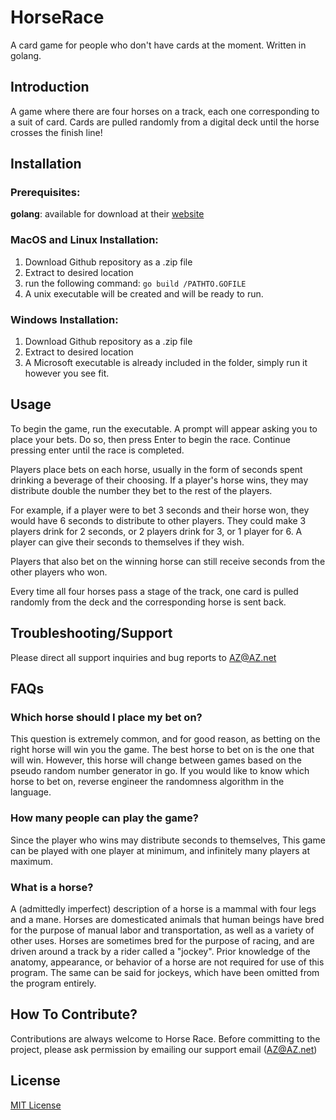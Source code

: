 # HorseRace
  A card game for people who don't have cards at the moment. Written in golang.
## Introduction
  A game where there are four horses on a track, each one corresponding to a suit of card. Cards are pulled randomly from a digital 
deck until the horse crosses the finish line! 

## Installation
  ### Prerequisites:
  **golang**: available for download at their [website](https://learn.go.dev/)
  ### MacOS and Linux Installation:
   1. Download Github repository as a .zip file
   2. Extract to desired location
   3. run the following command:
      ```go build /PATHTO.GOFILE```
   4. A unix executable will be created and will be ready to run.
   ### Windows Installation:
   1. Download Github repository as a .zip file
   2. Extract to desired location
   3. A Microsoft executable is already included in the folder, simply run it however you see fit. 
## Usage
To begin the game, run the executable. A prompt will appear asking you to place your bets. Do so, then press Enter to begin the race. Continue pressing enter until the race is completed. 

Players place bets on each horse, usually in the form of seconds spent drinking a 
beverage of their choosing. If a player's horse wins, they may distribute double the number they bet to the rest of the players.

For example, if a player were to bet 3 seconds and their horse won, they would have 6 seconds to distribute to other players. They
could make 3 players drink for 2 seconds, or 2 players drink for 3, or 1 player for 6. A player can give their seconds to themselves
if they wish. 

Players that also bet on the winning horse can still receive seconds from the other players who won. 

Every time all four horses pass a stage of the track, one card is pulled randomly from the deck and the corresponding horse is sent back.
## Troubleshooting/Support
Please direct all support inquiries and bug reports to AZ@AZ.net
## FAQs
### Which horse should I place my bet on?
This question is extremely common, and for good reason, as betting on the right horse will win you the game. The best horse to bet on is the one that will win. However, this horse will change between games based on the pseudo random number generator in go. If you would like to know which horse to bet on, reverse engineer the randomness algorithm in the language.
### How many people can play the game?
Since the player who wins may distribute seconds to themselves, This game can be played with one player at minimum, and infinitely many players at maximum.
### What is a horse?
A (admittedly imperfect) description of a horse is a mammal with four legs and a mane. Horses are domesticated animals that human beings have bred for the purpose of manual labor and transportation, as well as a variety of other uses. Horses are sometimes bred for the purpose of racing, and are driven around a track by a rider called a "jockey". Prior knowledge of the anatomy, appearance, or behavior of a horse are not required for use of this program. The same can be said for jockeys, which have been omitted from the program entirely. 
## How To Contribute?
Contributions are always welcome to Horse Race. Before committing to the project, please ask permission by emailing our support email (AZ@AZ.net)
## License
[MIT License](https://github.com/Evangardner/HorseRace/blob/master/LICENSE)
